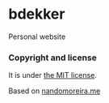 # bdekker
Personal website

### Copyright and license

It is under [the MIT license](/LICENSE).

Based on [nandomoreira.me](http://nandomoreira.me)
